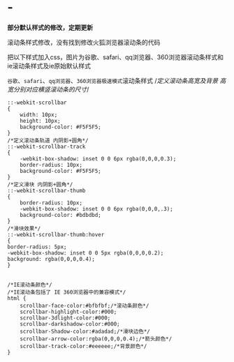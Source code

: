 # -
__部分默认样式的修改，定期更新__

滚动条样式修改，没有找到修改火狐浏览器滚动条的代码

把以下样式加入css，图片为谷歌、safari、qq浏览器、360浏览器滚动条样式和ie滚动条样式及ie原始默认样式

`谷歌`、`safari`、`qq浏览器`、`360浏览器极速模式`滚动条样式
/*定义滚动条高宽及背景 高宽分别对应横竖滚动条的尺寸*/
```
::-webkit-scrollbar  
{  
    width: 10px;  
    height: 10px;  
    background-color: #F5F5F5;  
}  
/*定义滚动条轨道 内阴影+圆角*/  
::-webkit-scrollbar-track  
{  
    -webkit-box-shadow: inset 0 0 6px rgba(0,0,0,0.3);  
    border-radius: 10px;  
    background-color: #F5F5F5;  
}    
/*定义滑块 内阴影+圆角*/  
::-webkit-scrollbar-thumb  
{  
    border-radius: 10px;  
    -webkit-box-shadow: inset 0 0 6px rgba(0,0,0,.3);  
    background-color: #bdbdbd;  
}  
/*滑块效果*/
::-webkit-scrollbar-thumb:hover
{
border-radius: 5px;
-webkit-box-shadow: inset 0 0 5px rgba(0,0,0,0.2);
background: rgba(0,0,0,0.4);
}


/*IE滚动条颜色*/
/*IE滚动条包括了 IE 360浏览器中的兼容模式*/
html {
    scrollbar-face-color:#bfbfbf;/*滚动条颜色*/
    scrollbar-highlight-color:#000;
    scrollbar-3dlight-color:#000;
    scrollbar-darkshadow-color:#000;
    scrollbar-Shadow-color:#adadad;/*滑块边色*/
    scrollbar-arrow-color:rgba(0,0,0,0.4);/*箭头颜色*/
    scrollbar-track-color:#eeeeee;/*背景颜色*/
}
```
